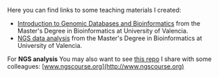 
Here you can find links to some teaching materials I created:

- [Introduction to Genomic Databases and Bioinformatics](https://github.com/dmontaner-teaching/bioinformatics_intro_course) from the Master's Degree in Bioinformatics at University of Valencia.
- [NGS data analysis](https://github.com/dmontaner-teaching/ngs_course) from the Master's Degree in Bioinformatics at University of Valencia.

For __NGS analysis__ You may also want to see [this repo](https://github.com/ngs-course) I share with some colleagues: 
[www.ngscourse.org](http://www.ngscourse.org)
